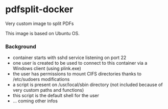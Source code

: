 # pdfsplit-docker
Very custom image to split PDFs

This image is based on Ubuntu OS.

### Background
* container starts with sshd service listening on port 22
* one user is created to be used to connect to this container via a Windows client (using plink.exe)
* the user has permissions to mount CIFS directories thanks to /etc/sudoers modifications
* a script is present on /usr/local/sbin directory (not included because of very custom paths and functions)
* this script is the default shell for the user
* ... coming other infos
